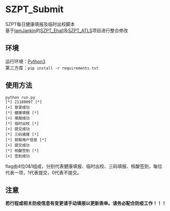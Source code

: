 # SZPT_Submit
SZPT每日健康填报及临时出校脚本  
基于[IamJankin](https://github.com/IamJankin)的[SZPT_Ehall](https://github.com/IamJankin/SZPT_Ehall)及[SZPT_ATLS](https://github.com/IamJankin/SZPT_ATLS)项目进行整合修改  

## 环境
运行环境：[Python3](https://www.python.org/)  
第三方库：`pip install -r requirements.txt`  

## 使用方法
```
python run.py
[*] 21180097 [*]
[+] 登录成功
[*] 健康填报 [*]
[+] 填报成功
[*] 临时出校 [*]
[+] 提交成功
[*] 三码填报 [*]
[*] 获取用户信息 [*]
[+] 提交成功
[*] 核酸签到 [*]
[+] 签到成功
```
flag由4位0&1组成，分别代表健康填报、临时出校、三码填报、核酸签到，每位代表一项，1代表提交，0代表不提交。

## 注意
**若行程或相关防疫信息有变更请手动填报以更新表单。请务必配合防疫工作！！！**
